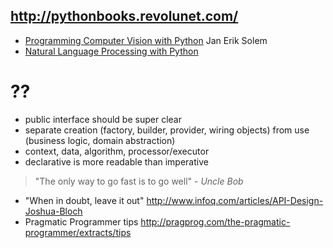 http://pythonbooks.revolunet.com/
-----------------------------------

* [Programming Computer Vision with Python](http://programmingcomputervision.com/downloads/ProgrammingComputerVision_CCdraft.pdf) Jan Erik Solem
* [Natural Language Processing with Python](http://nltk.org/book/)


??
===
* public interface should be super clear
* separate creation (factory, builder, provider, wiring objects) from use (business logic, domain abstraction)
* context, data, algorithm, processor/executor
* declarative is more readable than imperative

> "The only way to go fast is to go well" - *Uncle Bob*

* "When in doubt, leave it out" http://www.infoq.com/articles/API-Design-Joshua-Bloch
* Pragmatic Programmer tips http://pragprog.com/the-pragmatic-programmer/extracts/tips

